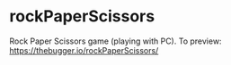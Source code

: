 # rockPaperScissors

Rock Paper Scissors game (playing with PC). To preview: https://thebugger.io/rockPaperScissors/
